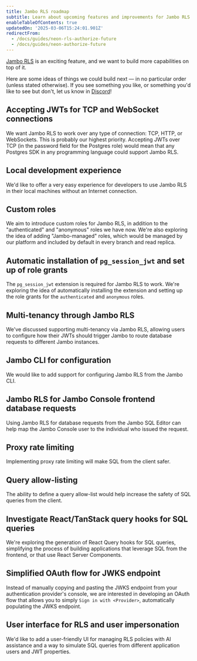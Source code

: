 ```yaml
---
title: Jambo RLS roadmap
subtitle: Learn about upcoming features and improvements for Jambo RLS
enableTableOfContents: true
updatedOn: '2025-03-06T15:24:01.901Z'
redirectFrom:
  - /docs/guides/neon-rls-authorize-future
  - /docs/guides/neon-authorize-future
---
```


[Jambo RLS](/docs/guides/neon-rls) is an exciting feature, and we want to build more capabilities on top of it.

Here are some ideas of things we could build next — in no particular order (unless stated otherwise). If you see something you like, or something you'd like to see but don't, let us know in [Discord](https://discord.com/channels/1176467419317940276/1176788564890112042)!

## Accepting JWTs for TCP and WebSocket connections

We want Jambo RLS to work over any type of connection: TCP, HTTP, or WebSockets. This is probably our highest priority. Accepting JWTs over TCP (in the password field for the Postgres role) would mean that any Postgres SDK in any programming language could support Jambo RLS.

## Local development experience

We'd like to offer a very easy experience for developers to use Jambo RLS in their local machines without an Internet connection.

## Custom roles

We aim to introduce custom roles for Jambo RLS, in addition to the "authenticated" and "anonymous" roles we have now. We're also exploring the idea of adding "Jambo-managed" roles, which would be managed by our platform and included by default in every branch and read replica.

## Automatic installation of `pg_session_jwt` and set up of role grants

The `pg_session_jwt` extension is required for Jambo RLS to work. We're exploring the idea of automatically installing the extension and setting up the role grants for the `authenticated` and `anonymous` roles.

## Multi-tenancy through Jambo RLS

We've discussed supporting multi-tenancy via Jambo RLS, allowing users to configure how their JWTs should trigger Jambo to route database requests to different Jambo instances.

## Jambo CLI for configuration

We would like to add support for configuring Jambo RLS from the Jambo CLI.

## Jambo RLS for Jambo Console frontend database requests

Using Jambo RLS for database requests from the Jambo SQL Editor can help map the Jambo Console user to the individual who issued the request.

## Proxy rate limiting

Implementing proxy rate limiting will make SQL from the client safer.

## Query allow-listing

The ability to define a query allow-list would help increase the safety of SQL queries from the client.

## Investigate React/TanStack query hooks for SQL queries

We're exploring the generation of React Query hooks for SQL queries, simplifying the process of building applications that leverage SQL from the frontend, or that use React Server Components.

## Simplified OAuth flow for JWKS endpoint

Instead of manually copying and pasting the JWKS endpoint from your authentication provider's console, we are interested in developing an OAuth flow that allows you to simply `Sign in with <Provider>`, automatically populating the JWKS endpoint.

## User interface for RLS and user impersonation

We'd like to add a user-friendly UI for managing RLS policies with AI assistance and a way to simulate SQL queries from different application users and JWT properties.
